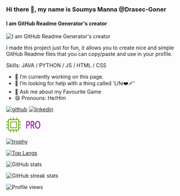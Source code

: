 ### Hi there 👋, my name is Soumya Manna @Drasec-Goner
#### I am GitHub Readme Generator's creator
![I am GitHub Readme Generator's creator](https://arturssmirnovs.github.io/github-profile-readme-generator/images/banner.png)

I made this project just for fun, it allows you to create nice and simple GitHub Readme files that you can copy/paste and use in your profile.

Skills: JAVA / PYTHON / JS / HTML / CSS

- 🔭 I’m currently working on this page. 
- 🤔 I’m looking for help with a thing called 'Life❤️‍🩹' 
- 💬 Ask me about my Favourite Game 
- 😄 Pronouns: He/Him 


[<img src='https://cdn.jsdelivr.net/npm/simple-icons@3.0.1/icons/github.svg' alt='github' height='40'>](https://github.com/Drasec-Goner)  [<img src='https://cdn.jsdelivr.net/npm/simple-icons@3.0.1/icons/linkedin.svg' alt='linkedin' height='40'>](https://www.linkedin.com/in/https://www.linkedin.com/in/soumya-manna-b19b91251//)  

<a href='https://docs.github.com/en/developers'><img src='https://raw.githubusercontent.com/acervenky/animated-github-badges/master/assets/devbadge.gif' width='40' height='40'></a> <a href='https://github.com/pricing'><img src='https://raw.githubusercontent.com/acervenky/animated-github-badges/master/assets/pro.gif' width='40' height='40'></a> 

[![trophy](https://github-profile-trophy.vercel.app/?username=Drasec-Goner)](https://github.com/ryo-ma/github-profile-trophy)

[![Top Langs](https://github-readme-stats.vercel.app/api/top-langs/?username=Drasec-Goner)](https://github.com/anuraghazra/github-readme-stats)

![GitHub stats](https://github-readme-stats.vercel.app/api?username=Drasec-Goner&show_icons=true)  

![GitHub streak stats](https://streak-stats.demolab.com/?user=Drasec-Goner)  

![Profile views](https://gpvc.arturio.dev/Drasec-Goner)  
